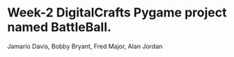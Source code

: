 # Week-2 DigitalCrafts Pygame project named BattleBall.
Jamario Davis, Bobby Bryant, Fred Major, Alan Jordan 
